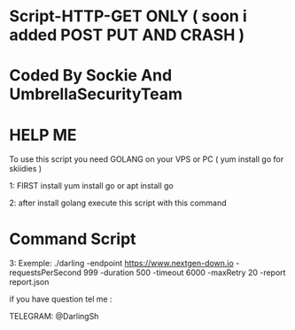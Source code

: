 # Script-HTTP-GET ONLY ( soon i added POST PUT AND CRASH )

# Coded By Sockie And UmbrellaSecurityTeam #

# HELP ME #

To use this script you need GOLANG on your VPS or PC ( yum install go for skiidies )

1: FIRST install yum install go or apt install go

2: after install golang execute this script with this command

# Command Script #

3: Exemple: ./darling -endpoint https://www.nextgen-down.io -requestsPerSecond 999 -duration 500 -timeout 6000 -maxRetry 20 -report report.json

if you have question tel me :

TELEGRAM: @DarlingSh

